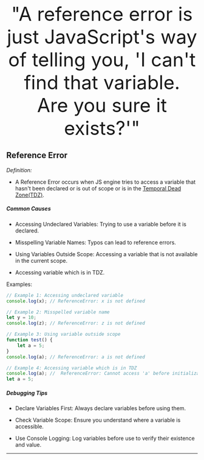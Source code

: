 <div align="center"> 
  <span style="font-size: 50px;">
    "A reference error is just JavaScript's way of telling you, 'I can't find that variable. Are you sure it exists?'"
  </span>
  </div>

  ## Reference Error

  *Definition:* 
  - A Reference Error occurs when JS engine tries to access a variable that hasn't been declared or is out of scope or is in the [Temporal Dead Zone(TDZ)](temporal-dead-zone.md).


##### Common Causes

- Accessing Undeclared Variables: Trying to use a variable before it is declared.
  
- Misspelling Variable Names: Typos can lead to reference errors.
  
- Using Variables Outside Scope: Accessing a variable that is not available in the current scope.

- Accessing variable which is in TDZ.

Examples:  

```javascript
// Example 1: Accessing undeclared variable
console.log(x); // ReferenceError: x is not defined

// Example 2: Misspelled variable name
let y = 10;
console.log(z); // ReferenceError: z is not defined

// Example 3: Using variable outside scope
function test() {
    let a = 5;
}
console.log(a); // ReferenceError: a is not defined

// Example 4: Accessing variable which is in TDZ
console.log(a); //  ReferenceError: Cannot access 'a' before initialization
let a = 5;

```

##### Debugging Tips

- Declare Variables First: Always declare variables before using them.

- Check Variable Scope: Ensure you understand where a variable is accessible.

- Use Console Logging: Log variables before use to verify their existence and value.


*****

